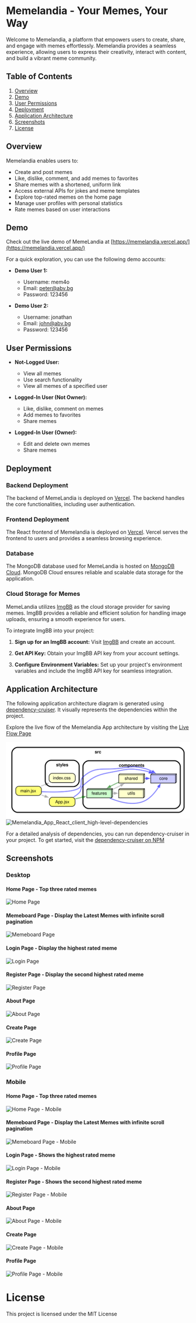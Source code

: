 # Memelandia - Your Memes, Your Way

Welcome to Memelandia, a platform that empowers users to create, share, and engage with memes effortlessly. Memelandia provides a seamless experience, allowing users to express their creativity, interact with content, and build a vibrant meme community.

## Table of Contents

1. [Overview](#overview)
2. [Demo](#demo)
3. [User Permissions](#user-permissions)
4. [Deployment](#deployment)
5. [Application Architecture](#application-architecture)
6. [Screenshots](#screenshots)
7. [License](#license)

## Overview

Memelandia enables users to:

-   Create and post memes
-   Like, dislike, comment, and add memes to favorites
-   Share memes with a shortened, uniform link
-   Access external APIs for jokes and meme templates
-   Explore top-rated memes on the home page
-   Manage user profiles with personal statistics
-   Rate memes based on user interactions

## Demo

Check out the live demo of MemeLandia at [https://memelandia.vercel.app/](https://memelandia.vercel.app/)

For a quick exploration, you can use the following demo accounts:

-   **Demo User 1:**

    -   Username: mem4o
    -   Email: peter@abv.bg
    -   Password: 123456

-   **Demo User 2:**
    -   Username: jonathan
    -   Email: john@abv.bg
    -   Password: 123456

## User Permissions

-   **Not-Logged User:**

    -   View all memes
    -   Use search functionality
    -   View all memes of a specified user

-   **Logged-In User (Not Owner):**

    -   Like, dislike, comment on memes
    -   Add memes to favorites
    -   Share memes

-   **Logged-In User (Owner):**
    -   Edit and delete own memes
    -   Share memes

## Deployment

### Backend Deployment

The backend of MemeLandia is deployed on [Vercel](https://vercel.com/). The backend handles the core functionalities, including user authentication.

### Frontend Deployment

The React frontend of Memelandia is deployed on [Vercel](https://vercel.com/). Vercel serves the frontend to users and provides a seamless browsing experience.

### Database

The MongoDB database used for MemeLandia is hosted on [MongoDB Cloud](https://cloud.mongodb.com). MongoDB Cloud ensures reliable and scalable data storage for the application.

### Cloud Storage for Memes

MemeLandia utilizes [ImgBB](https://imgbb.com/) as the cloud storage provider for saving memes. ImgBB provides a reliable and efficient solution for handling image uploads, ensuring a smooth experience for users.

To integrate ImgBB into your project:

1. **Sign up for an ImgBB account:** Visit [ImgBB](https://imgbb.com/) and create an account.

2. **Get API Key:** Obtain your ImgBB API key from your account settings.

3. **Configure Environment Variables:** Set up your project's environment variables and include the ImgBB API key for seamless integration.

## Application Architecture

The following application architecture diagram is generated using [dependency-cruiser](https://github.com/sverweij/dependency-cruiser). It visually represents the dependencies within the project.

Explore the live flow of the Memelandia App architecture by visiting the [Live Flow Page](https://todoryadkov.github.io/Memelandia_App_React_Live_Flow_Architecture/)

![Architecture from dependency-cruiser](/client/dependency-graph-main.svg)
![Memelandia_App_React_client_high-level-dependencies](https://github.com/TodorYadkov/Memelandia_App_React/assets/4013980/b5f29627-783a-4522-b2fe-96131c37c853)

For a detailed analysis of dependencies, you can run dependency-cruiser in your project. To get started, visit the [dependency-cruiser on NPM](https://www.npmjs.com/package/dependency-cruiser)

## Screenshots

### Desktop

#### Home Page - Top three rated memes

![Home Page](https://github.com/TodorYadkov/Memelandia_App_React/assets/4013980/9671b565-b2f8-4f60-851c-69719e3b5850)

#### Memeboard Page - Display the Latest Memes with infinite scroll pagination

![Memeboard Page](https://github.com/TodorYadkov/Memelandia_App_React/assets/4013980/8ea4e942-8282-47a8-94ec-e2a74c83160a)

#### Login Page - Display the highest rated meme

![Login Page](https://github.com/TodorYadkov/Memelandia_App_React/assets/4013980/f70872aa-e273-4fa6-86f6-eac5547551a6)

#### Register Page - Display the second highest rated meme

![Register Page](https://github.com/TodorYadkov/Memelandia_App_React/assets/4013980/55c05f9e-0193-4a7c-8219-5ded0615cb82)

#### About Page

![About Page](https://github.com/TodorYadkov/Memelandia_App_React/assets/4013980/66dc0888-1766-4c3a-a0cd-f37d7a995d84)

#### Create Page

![Create Page](https://github.com/TodorYadkov/Memelandia_App_React/assets/4013980/12f74d18-484c-418c-9fc4-51b053b98cc7)

#### Profile Page

![Profile Page](https://github.com/TodorYadkov/Memelandia_App_React/assets/4013980/61b9ed7f-725c-4f15-bfbf-83fd197de12d)

### Mobile

#### Home Page - Top three rated memes

![Home Page - Mobile](https://github.com/TodorYadkov/Memelandia_App_React/assets/4013980/8e34e952-35e6-4188-b395-49d9b1427af8)

#### Memeboard Page - Display the Latest Memes with infinite scroll pagination

![Memeboard Page - Mobile](https://github.com/TodorYadkov/Memelandia_App_React/assets/4013980/e96a3d4c-cc9c-4fcb-99ed-6cfee8a073b4)

#### Login Page - Shows the highest rated meme

![Login Page - Mobile](https://github.com/TodorYadkov/Memelandia_App_React/assets/4013980/4b305d89-00cb-410f-85f1-7c3043a1009c)

#### Register Page - Shows the second highest rated meme

![Register Page - Mobile](https://github.com/TodorYadkov/Memelandia_App_React/assets/4013980/6e19e81d-2e9b-4139-9a40-c167200da652)

#### About Page

![About Page - Mobile](https://github.com/TodorYadkov/Memelandia_App_React/assets/4013980/b2aabdec-e4f5-42f7-bac0-df7b825a7b94)

#### Create Page

![Create Page - Mobile](https://github.com/TodorYadkov/Memelandia_App_React/assets/4013980/b81f8ddf-1a4b-4a29-b641-e1012b8027a5)

#### Profile Page

![Profile Page - Mobile](https://github.com/TodorYadkov/Memelandia_App_React/assets/4013980/7383d464-ba2d-46e3-8f70-31fb9c813037)

# License

This project is licensed under the MIT License
